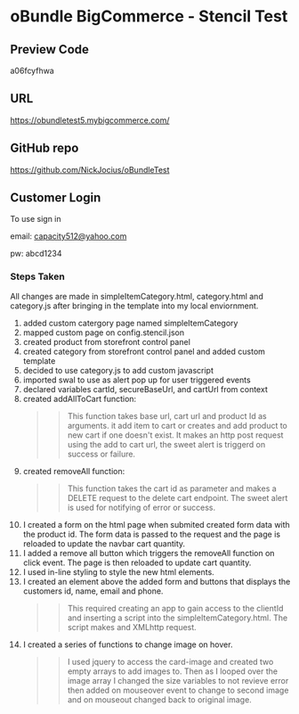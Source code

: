 # oBundle BigCommerce - Stencil Test

## Preview Code

a06fcyfhwa

## URL

https://obundletest5.mybigcommerce.com/

## GitHub repo

https://github.com/NickJocius/oBundleTest

## Customer Login

To use sign in

email: capacity512@yahoo.com

pw: abcd1234

### Steps Taken

All changes are made in simpleItemCategory.html, category.html and category.js after bringing in the template into my local enviornment.

1. added custom catergory page named simpleItemCategory
2. mapped custom page on config.stencil.json
3. created product from storefront control panel
4. created category from storefront control panel and added custom template
5. decided to use category.js to add custom javascript
6. imported swal to use as alert pop up for user triggered events
7. declared variables cartId, secureBaseUrl, and cartUrl from context
8. created addAllToCart function:
   > > This function takes base url, cart url and product Id as arguments.
   > > it add item to cart or creates and add product to new cart if one doesn't exist.
   > > It makes an http post request using the add to cart url, the sweet alert is triggerd on success or failure.
9. created removeAll function:
   > > This function takes the cart id as parameter and makes a DELETE request to the delete cart endpoint. The sweet alert is used for notifying of error or success.
10. I created a form on the html page when submited created form data with the product id. The form data is passed to the request and the page is reloaded to update the navbar cart quantity.
11. I added a remove all button which triggers the removeAll function on click event. The page is then reloaded to update cart quantity.
12. I used in-line styling to style the new html elements.
13. I created an element above the added form and buttons that displays the customers id, name, email and phone.
    > > This required creating an app to gain access to the clientId and inserting a script into the simpleItemCategory.html. The script makes and XMLhttp request.
14. I created a series of functions to change image on hover.
    > > I used jquery to access the card-image and created two empty arrays to add images to. Then as I looped over the image array I changed the size variables to not revieve error then added on mouseover event to change to second image and on mouseout changed back to original image.
